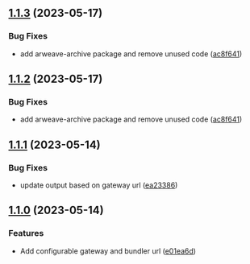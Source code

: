 

## [1.1.3](https://github.com/pawanpaudel93/arweave-archive-action/compare/v1.1.1...v1.1.3) (2023-05-17)


### Bug Fixes

* add arweave-archive package and remove unused code ([ac8f641](https://github.com/pawanpaudel93/arweave-archive-action/commit/ac8f641329d142a8a9e5d5295ffd38865a709eec))

## [1.1.2](https://github.com/pawanpaudel93/arweave-archive-action/compare/v1.1.1...v1.1.2) (2023-05-17)


### Bug Fixes

* add arweave-archive package and remove unused code ([ac8f641](https://github.com/pawanpaudel93/arweave-archive-action/commit/ac8f641329d142a8a9e5d5295ffd38865a709eec))

## [1.1.1](https://github.com/pawanpaudel93/arweave-archive-action/compare/v1.1.0...v1.1.1) (2023-05-14)


### Bug Fixes

* update output based on gateway url ([ea23386](https://github.com/pawanpaudel93/arweave-archive-action/commit/ea23386d8fe25c92b5553b821ba51d598eea59fa))

## [1.1.0](https://github.com/pawanpaudel93/arweave-archive-action/compare/v1.0.0...v1.1.0) (2023-05-14)


### Features

* Add configurable gateway and bundler url ([e01ea6d](https://github.com/pawanpaudel93/arweave-archive-action/commit/e01ea6df073151a084a37baaa41f59c09ae4f932))